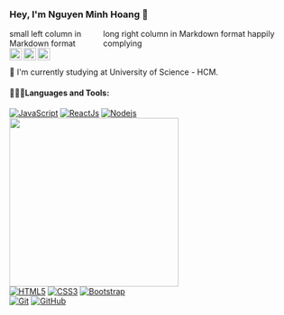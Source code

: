 ### Hey, I'm Nguyen Minh Hoang 👋


<div style="overflow: hidden">
    <div id="column1" style="float:left; margin:0; width:33%;" markdown="1">
    small left column in Markdown format
    </div>
    <div id="column2" style="float:left; margin:0; width:67%;" markdown="1">
    long right column in Markdown format happily complying
    </div>
</div>

<a href="https://github.com/nm-hoang">
  <img align="left" alt="Github" width="22px" src="https://cdn.jsdelivr.net/npm/simple-icons@v3/icons/github.svg" />
</a>
<a href="https://instagram.com/nm.hoangg/">
  <img align="left" alt="Instagram" width="22px" src="https://cdn.jsdelivr.net/npm/simple-icons@v3/icons/instagram.svg" />
</a>
<a href="https://www.facebook.com/hoangg.102/">
  <img align="left" alt="Pawan's Facebook" width="22px" src="https://cdn.jsdelivr.net/npm/simple-icons@v3/icons/facebook.svg" />
</a>
<br/>
<br/>
🔭 I'm currently studying at University of Science - HCM.


 #### 👨🏻‍💻Languages and Tools:

[![JavaScript](https://img.shields.io/badge/-JavaScript-faf3dd?style=flat&logo=javascript)](https://github.com/nm-hoang) [![ReactJs](https://img.shields.io/badge/-ReactJs-1572B6?style=flat&logo=react)](https://github.com/nm-hoang) [![Nodejs](https://img.shields.io/badge/-Nodejs-black?style=flat&logo=Node.js)](https://github.com/nm-hoang)&nbsp;&nbsp;&nbsp;&nbsp;&nbsp;&nbsp;&nbsp;&nbsp;&nbsp;&nbsp;&nbsp;&nbsp;&nbsp;&nbsp;&nbsp;&nbsp;&nbsp;&nbsp;&nbsp;&nbsp;&nbsp;&nbsp;&nbsp;&nbsp;&nbsp;&nbsp;&nbsp;&nbsp;&nbsp;&nbsp;<img src="https://media.giphy.com/media/xUA7bdpLxQhsSQdyog/giphy.gif" width="300" height="300" /> <br/> [![HTML5](https://img.shields.io/badge/-HTML5-E34F26?style=flat&logo=html5&logoColor=white)](https://github.com/nm-hoang) [![CSS3](https://img.shields.io/badge/-CSS3-1572B6?style=flat&logo=css3)](https://github.com/nm-hoang) [![Bootstrap](https://img.shields.io/badge/-Bootstrap-563D7C?style=flat&logo=bootstrap)](https://github.com/nm-hoang) <br />
[![Git](https://img.shields.io/badge/-Git-black?style=flat&logo=git)](https://github.com/nm-hoang) [![GitHub](https://img.shields.io/badge/-GitHub-181717?style=flat&logo=github)](https://github.com/nm-hoang)

